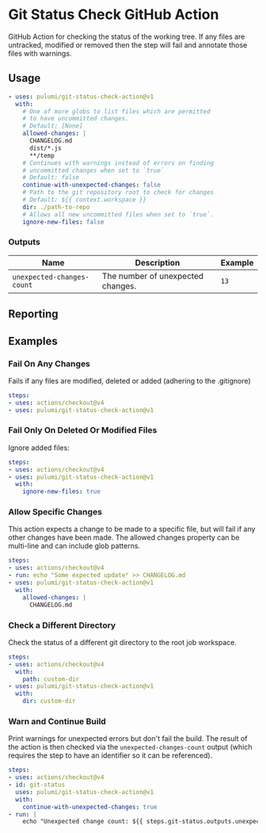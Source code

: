 # Git Status Check GitHub Action

GitHub Action for checking the status of the working tree. If any files are untracked, modified or removed then the step will fail and annotate those files with warnings.

## Usage

```yaml
- uses: pulumi/git-status-check-action@v1
  with:
    # One of more globs to list files which are permitted 
    # to have uncommitted changes.
    # Default: [None]
    allowed-changes: |
      CHANGELOG.md
      dist/*.js
      **/temp
    # Continues with warnings instead of errors on finding 
    # uncommitted changes when set to `true`
    # Default: false
    continue-with-unexpected-changes: false
    # Path to the git repository root to check for changes
    # Default: ${{ context.workspace }}
    dir: ./path-to-repo
    # Allows all new uncommitted files when set to `true`.
    ignore-new-files: false
```

### Outputs

| Name | Description | Example |
| - | - | - |
| `unexpected-changes-count` | The number of unexpected changes. | `13` |

## Reporting

## Examples

### Fail On Any Changes

Fails if any files are modified, deleted or added (adhering to the .gitignore)

```yaml
steps:
- uses: actions/checkout@v4
- uses: pulumi/git-status-check-action@v1
```

### Fail Only On Deleted Or Modified Files

Ignore added files:

```yaml
steps:
- uses: actions/checkout@v4
- uses: pulumi/git-status-check-action@v1
  with:
    ignore-new-files: true
```

### Allow Specific Changes

This action expects a change to be made to a specific file, but will fail if any other changes have been made. The allowed changes property can be multi-line and can include glob patterns.

```yaml
steps:
- uses: actions/checkout@v4
- run: echo "Some expected update" >> CHANGELOG.md
- uses: pulumi/git-status-check-action@v1
  with:
    allowed-changes: |
      CHANGELOG.md
```

### Check a Different Directory

Check the status of a different git directory to the root job workspace.

```yaml
steps:
- uses: actions/checkout@v4
  with:
    path: custom-dir
- uses: pulumi/git-status-check-action@v1
  with:
    dir: custom-dir
```

### Warn and Continue Build

Print warnings for unexpected errors but don't fail the build. The result of the action is then checked via the `unexpected-changes-count` output (which requires the step to have an identifier so it can be referenced).

```yaml
steps:
- uses: actions/checkout@v4
- id: git-status
  uses: pulumi/git-status-check-action@v1
  with:
    continue-with-unexpected-changes: true
- run: |
    echo "Unexpected change count: ${{ steps.git-status.outputs.unexpected-changes-count }}"
```
